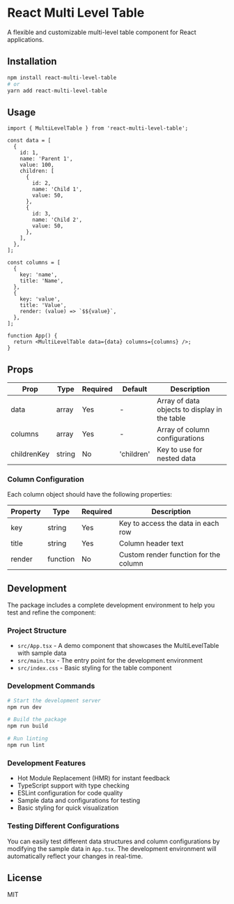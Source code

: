 # React Multi Level Table

A flexible and customizable multi-level table component for React applications.

## Installation

```bash
npm install react-multi-level-table
# or
yarn add react-multi-level-table
```

## Usage

```tsx
import { MultiLevelTable } from 'react-multi-level-table';

const data = [
  {
    id: 1,
    name: 'Parent 1',
    value: 100,
    children: [
      {
        id: 2,
        name: 'Child 1',
        value: 50,
      },
      {
        id: 3,
        name: 'Child 2',
        value: 50,
      },
    ],
  },
];

const columns = [
  {
    key: 'name',
    title: 'Name',
  },
  {
    key: 'value',
    title: 'Value',
    render: (value) => `$${value}`,
  },
];

function App() {
  return <MultiLevelTable data={data} columns={columns} />;
}
```

## Props

| Prop | Type | Required | Default | Description |
|------|------|----------|---------|-------------|
| data | array | Yes | - | Array of data objects to display in the table |
| columns | array | Yes | - | Array of column configurations |
| childrenKey | string | No | 'children' | Key to use for nested data |

### Column Configuration

Each column object should have the following properties:

| Property | Type | Required | Description |
|----------|------|----------|-------------|
| key | string | Yes | Key to access the data in each row |
| title | string | Yes | Column header text |
| render | function | No | Custom render function for the column |

## Development

The package includes a complete development environment to help you test and refine the component:

### Project Structure
- `src/App.tsx` - A demo component that showcases the MultiLevelTable with sample data
- `src/main.tsx` - The entry point for the development environment
- `src/index.css` - Basic styling for the table component

### Development Commands
```bash
# Start the development server
npm run dev

# Build the package
npm run build

# Run linting
npm run lint
```

### Development Features
- Hot Module Replacement (HMR) for instant feedback
- TypeScript support with type checking
- ESLint configuration for code quality
- Sample data and configurations for testing
- Basic styling for quick visualization

### Testing Different Configurations
You can easily test different data structures and column configurations by modifying the sample data in `App.tsx`. The development environment will automatically reflect your changes in real-time.

## License

MIT
